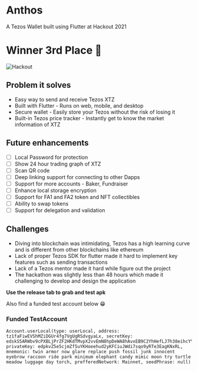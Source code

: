 # Anthos

A Tezos Wallet built using Flutter at Hackout 2021

# **Winner 3rd Place 🏅**

![Hackout](https://i.ytimg.com/vi/N-dzvmuns7o/maxresdefault.jpg)


## Problem it solves

- Easy way to send and receive Tezos XTZ
- Built with Flutter - Runs on web, mobile, and desktop
- Secure wallet - Easily store your Tezos without the risk of losing it
- Built-in Tezos price tracker - Instantly get to know the market information of XTZ

## Future enhancements

- [ ] Local Password for protection
- [ ] Show 24 hour trading graph of XTZ
- [ ] Scan QR code
- [ ] Deep linking support for connecting to other Dapps
- [ ] Support for more accounts - Baker, Fundraiser
- [ ] Enhance local storage encryption
- [ ] Support for FA1 and FA2 token and NFT collectibles
- [ ] Ability to swap tokens
- [ ] Support for delegation and validation

## Challenges

- Diving into blockchain was intimidating, Tezos has a high learning curve and is different from other blockchains like ethereum
- Lack of proper Tezos SDK for flutter made it hard to implement key features such as sending transactions
- Lack of a Tezos mentor made it hard while figure out the project
- The hackathon was slightly less than 48 hours which made it challenging to develop and design the application

**Use the release tab to grab and test apk**

Also find a funded test account below 😁

### Funded TestAccount

```
Account.userLocal(type: userLocal, address: tz1faFiwEVShMZiDGUr4fg7VgUgRSdvgyaLx, secretKey: edskS5ARWbv9cPXBLjPrZF2HKdTMvpX2vvEmN8hpDeWA8hAvxEB9C2YhHefLJ7h38eihcYYfoP9V7MokbicESTiLjTMtyZ9tzo, privateKey: edpkvZ5e5cjmZf5uYKHoeehud2yKFCiuJWdi7sqo9yRTe3EagKNxRL, mnemonic: twin armor now glare replace push fossil junk innocent eyebrow raccoon ride park minimum elephant candy mimic moon try turtle meadow luggage day torch, prefferedNetwork: Mainnet, seedPhrase: null)

```
